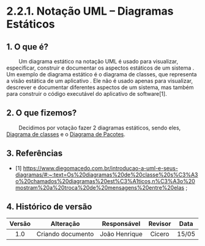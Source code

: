 # 2.2.1. Notação UML – Diagramas Estáticos

## 1. O que é?
&emsp;&emsp; Um diagrama estático na notação UML é usado para visualizar, especificar, construir e documentar os aspectos estáticos de um sistema . Um exemplo de diagrama estático é o diagrama de classes, que representa a visão estática de um aplicativo . Ele não é usado apenas para visualizar, descrever e documentar diferentes aspectos de um sistema, mas também para construir o código executável do aplicativo de software[1].

## 2. O que fizemos?
&emsp;&emsp; Decidimos por votação fazer 2 diagramas estáticos, sendo eles, [Diagrama de classes](https://unbarqdsw2023-1.github.io/2023.1_G2_ProjetoMercadoLivre/#/Modelagem/Estaticos/classes) e o [Diagrama de Pacotes](https://unbarqdsw2023-1.github.io/2023.1_G2_ProjetoMercadoLivre/#/Modelagem/Estaticos/pacotes).

## 3. Referências
- [1] https://www.diegomacedo.com.br/introducao-a-uml-e-seus-diagramas/#:~:text=Os%20diagramas%20de%20classe%20s%C3%A3o%20chamados%20diagramas%20est%C3%A1ticos,n%C3%A3o%20mostram%20a%20troca%20de%20mensagens%20entre%20elas ;

## 4. Histórico de versão 
| Versão |              Alteração               |  Responsável  | Revisor | Data  |
| :----: | :----------------------------------: | :-----------: | :-----: | :---: |
|  1.0   | Criando documento | João Henrique | Cicero  | 15/05 |
